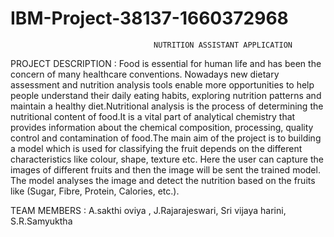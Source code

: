 # IBM-Project-38137-1660372968

                                    NUTRITION ASSISTANT APPLICATION
                                                                   
PROJECT DESCRIPTION :
	Food is essential for human life and has been the concern of many healthcare conventions. Nowadays new dietary assessment and nutrition analysis tools enable more
opportunities to help people understand their daily eating habits, exploring nutrition patterns and maintain a healthy diet.Nutritional analysis is the process of 
determining the nutritional content of food.It is a vital part of analytical chemistry that provides information about the chemical composition, processing, quality 
control and contamination of food.The main aim of the project is to building a model which is used for classifying the fruit depends on the different characteristics
like colour, shape, texture etc. Here the user can capture the images of different fruits and then the image will be sent the trained model. The model analyses
the image and detect the nutrition based on the fruits like (Sugar, Fibre, Protein, Calories, etc.).    

TEAM MEMBERS :
A.sakthi oviya ,
J.Rajarajeswari,
Sri vijaya harini,
S.R.Samyuktha
